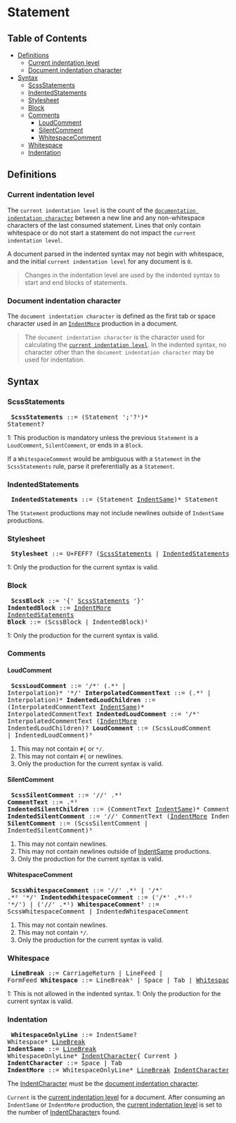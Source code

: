 # Statement

## Table of Contents

* [Definitions](#definitions)
  * [Current indentation level](#current-indentation-level)
  * [Document indentation character](#document-indentation-character)
* [Syntax](#syntax)
  * [ScssStatements](#scssstatements)
  * [IndentedStatements](#indentedstatements)
  * [Stylesheet](#stylesheet)
  * [Block](#block)
  * [Comments](#comments)
    * [LoudComment](#loudcomment)
    * [SilentComment](#silentcomment)
    * [WhitespaceComment](#whitespacecomment)
  * [Whitespace](#whitespace)
  * [Indentation](#indentation)

## Definitions

### Current indentation level

The `current indentation level` is the count of the [`documentation indentation
character`] between a new line and any non-whitespace characters of the last
consumed statement. Lines that only contain whitespace or do not start a
statement do not impact the `current indentation level`.

A document parsed in the indented syntax may not begin with whitespace, and the
initial `current indentation level` for any document is `0`.

> Changes in the indentation level are used by the indented syntax to start and
> end blocks of statements.

[`documentation indentation character`]: #document-indentation-character

### Document indentation character

The `document indentation character` is defined as the first tab or space
character used in an [`IndentMore`] production in a document.

[`IndentMore`]: #indentation

> The `document indentation character` is the character used for calculating the
> [`current indentation level`]. In the indented syntax, no character other than
> the `document indentation character` may be used for indentation.

[`current indentation level`]: #current-indentation-level

## Syntax

### ScssStatements

<x><pre>
**ScssStatements**      ::= (Statement ';'?¹)* Statement?
</pre></x>

1: This production is mandatory unless the previous `Statement` is a
`LoudComment`, `SilentComment`, or ends in a `Block`.

If a `WhitespaceComment` would be ambiguous with a `Statement` in the
`ScssStatements` rule, parse it preferentially as a `Statement`.

### IndentedStatements

<x><pre>
**IndentedStatements**  ::= (Statement [IndentSame])* Statement
</pre></x>

[IndentSame]: #indentation

The `Statement` productions may not include newlines outside of `IndentSame`
productions.

### Stylesheet

<x><pre>
**Stylesheet**          ::= U+FEFF? ([ScssStatements] | [IndentedStatements])¹
</pre></x>

[ScssStatements]: #scssstatements
[IndentedStatements]: #indentedstatements

1: Only the production for the current syntax is valid.

### Block

<x><pre>
**ScssBlock**      ::= '{' [ScssStatements] '}'
**IndentedBlock**  ::= [IndentMore] [IndentedStatements]
**Block**          ::= (ScssBlock | IndentedBlock)¹
</pre></x>

[IndentMore]: #indentation

1: Only the production for the current syntax is valid.

### Comments

#### LoudComment

<x><pre>
**ScssLoudComment**          ::= '/\*' (.\*¹ | Interpolation)\* '\*/'
**InterpolatedCommentText**  ::= (.\*² | Interpolation)\*
**IndentedLoudChildren**     ::= (InterpolatedCommentText [IndentSame])\*
&#32;                            InterpolatedCommentText
**IndentedLoudComment**      ::= '/\*' InterpolatedCommentText
&#32;                            ([IndentMore] IndentedLoudChildren)?
**LoudComment**              ::= (ScssLoudComment | IndentedLoudComment)³
</pre></x>

1. This may not contain `#{` or `*/`.
2. This may not contain `#{` or newlines.
3. Only the production for the current syntax is valid.

#### SilentComment

<x><pre>
**ScssSilentComment**          ::= '//' .\*¹
**CommentText**                ::= .\*²
**IndentedSilentChildren**     ::= (CommentText [IndentSame])\* CommentText
**IndentedSilentComment**      ::= '//' CommentText ([IndentMore]
&#32;                              IndentedSilentChildren)?
**SilentComment**              ::= (ScssSilentComment | IndentedSilentComment)³
</pre></x>

1. This may not contain newlines.
2. This may not contain newlines outside of [IndentSame] productions.
3. Only the production for the current syntax is valid.

#### WhitespaceComment

<x><pre>
**ScssWhitespaceComment**          ::= '//' .\*¹ | '/\*' .\*² '\*/'
**IndentedWhitespaceComment**      ::= ('/\*' .\*¹˒² '\*/') | ('//' .\*¹)
**WhitespaceComment**³             ::= ScssWhitespaceComment
&#32;                                | IndentedWhitespaceComment
</pre></x>

1. This may not contain newlines.
2. This may not contain `*/`.
3. Only the production for the current syntax is valid.

### Whitespace

<x><pre>
**LineBreak**  ::= CarriageReturn | LineFeed | FormFeed
**Whitespace** ::= LineBreak¹ | Space | Tab | [WhitespaceComment]
</pre></x>

1: This is not allowed in the indented syntax.
1: Only the production for the current syntax is valid.

[WhitespaceComment]: #whitespacecomment

### Indentation

<x><pre>
**WhitespaceOnlyLine**          ::= IndentSame? Whitespace\* [LineBreak]
**IndentSame**                  ::= [LineBreak] WhitespaceOnlyLine\*
&#32;                               [IndentCharacter]{ Current }
**IndentCharacter**             ::= Space | Tab
**IndentMore**                  ::= WhitespaceOnlyLine\* [LineBreak]
&#32;                               [IndentCharacter]{ ≥ Current + 1 }
</pre></x>

[LineBreak]: #whitespace
[IndentCharacter]: #whitespace

The [IndentCharacter] must be the [document indentation character].

[document indentation character]: #document-indentation-character

`Current` is the [current indentation level] for a document. After consuming an
`IndentSame` or `IndentMore` production, the [current indentation level] is set
to the number of [IndentCharacter]s found.

[current indentation level]: #current-indentation-level
